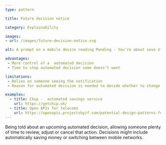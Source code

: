 ```yaml
---
type: pattern

title: Future decision notice

category: Explainability

images:
- url: /images/future-decision-notice.svg

alt: A prompt on a mobile device reading Pending - You're about save £7.23 and underneath a button reading Stop.

advantages:
 - More control of a  automated decision
 - Time to stop automated decision some doesn’t want

limitations:
 - Relies on someone seeing the notification
 - Reason for automated decision is needed to decide whether to change it

examples:
  - title: Chip -  automated savings service
    url: https://getchip.uk/
  - title: Open APIs for telecoms
    url: https://openapis.projectsbyif.com/potential-design-patterns-for-open-apis-in-the-utilities-sector#futureswitchnotice
---
```


Being told about an upcoming automated decision, allowing someone plenty of time to review, adjust or cancel that action. Decisions might include automatically saving money or switching between mobile networks.
